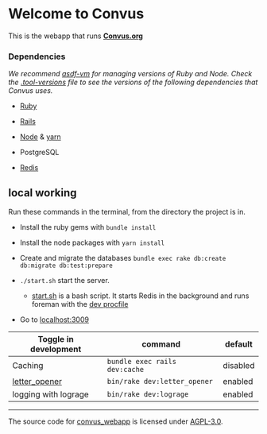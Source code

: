 # Welcome to Convus

This is the webapp that runs **[Convus.org](https://www.convus.org/)**

### Dependencies

_We recommend [asdf-vm](https://asdf-vm.com/#/) for managing versions of Ruby and Node. Check the [.tool-versions](.tool-versions) file to see the versions of the following dependencies that Convus uses._

- [Ruby](http://www.ruby-lang.org/en/)

- [Rails](http://rubyonrails.org/)

- [Node](https://nodejs.org/en/) & [yarn](https://yarnpkg.com/en/)

- PostgreSQL

- [Redis](http://redis.io/)

## local working

Run these commands in the terminal, from the directory the project is in.

- Install the ruby gems with `bundle install`

- Install the node packages with `yarn install`

- Create and migrate the databases `bundle exec rake db:create db:migrate db:test:prepare`

- `./start.sh` start the server.

  - [start.sh](start.sh) is a bash script. It starts Redis in the background and runs foreman with the [dev procfile](Procfile_development)

- Go to [localhost:3009](http://localhost:3009)

| Toggle in development | command                      | default  |
| ---------             | -------                      | -------  |
| Caching               | `bundle exec rails dev:cache`| disabled |
| [letter_opener][]     | `bin/rake dev:letter_opener` | enabled  |
| logging with lograge  | `bin/rake dev:lograge`       | enabled  |

[letter_opener]: https://github.com/ryanb/letter_opener

---

The source code for [convus_webapp](https://github.com/convus/convus_webapp) is licensed under [AGPL-3.0](https://github.com/convus/convus_webapp/blob/main/LICENSE).
